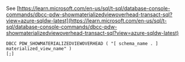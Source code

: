 See [https://learn.microsoft.com/en-us/sql/t-sql/database-console-commands/dbcc-pdw-showmaterializedviewoverhead-transact-sql?view=azure-sqldw-latest](https://learn.microsoft.com/en-us/sql/t-sql/database-console-commands/dbcc-pdw-showmaterializedviewoverhead-transact-sql?view=azure-sqldw-latest)
```
DBCC PDW_SHOWMATERIALIZEDVIEWOVERHEAD ( "[ schema_name . ] materialized_view_name" )
[;]
```
